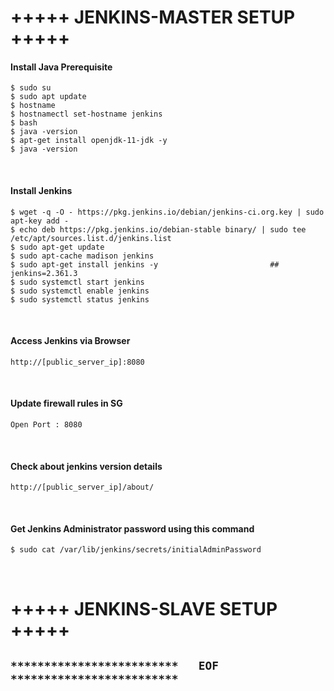 # +++++ JENKINS-MASTER SETUP +++++

#### Install Java  Prerequisite
```
$ sudo su
$ sudo apt update
$ hostname
$ hostnamectl set-hostname jenkins
$ bash
$ java -version
$ apt-get install openjdk-11-jdk -y
$ java -version
```

<br />


#### Install Jenkins
```
$ wget -q -O - https://pkg.jenkins.io/debian/jenkins-ci.org.key | sudo apt-key add -
$ echo deb https://pkg.jenkins.io/debian-stable binary/ | sudo tee /etc/apt/sources.list.d/jenkins.list
$ sudo apt-get update
$ sudo apt-cache madison jenkins
$ sudo apt-get install jenkins -y                         ## jenkins=2.361.3
$ sudo systemctl start jenkins
$ sudo systemctl enable jenkins
$ sudo systemctl status jenkins
```


<br />


#### Access Jenkins via Browser
```
http://[public_server_ip]:8080
```

<br />


#### Update firewall rules in SG
```
Open Port : 8080
```

<br />


#### Check about jenkins version details
```
http://[public_server_ip]/about/
```


<br />


#### Get Jenkins Administrator password using this command
```
$ sudo cat /var/lib/jenkins/secrets/initialAdminPassword
```

<br />


# +++++ JENKINS-SLAVE SETUP +++++




## `*************************   EOF   *************************`

